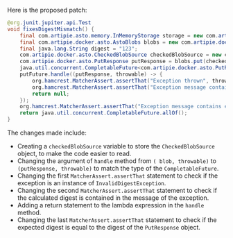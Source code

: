 Here is the proposed patch:

```java
@org.junit.jupiter.api.Test
void fixesDigestMismatch() {
    final com.artipie.asto.memory.InMemoryStorage storage = new com.artipie.asto.memory.InMemoryStorage();
    final com.artipie.docker.asto.AstoBlobs blobs = new com.artipie.docker.asto.AstoBlobs(storage, new com.artipie.docker.asto.DefaultLayout(), new com.artipie.docker.RepoName.Simple("any"));
    final java.lang.String digest = "123";
    com.artipie.docker.asto.CheckedBlobSource checkedBlobSource = new com.artipie.docker.asto.CheckedBlobSource(new com.artipie.asto.Content.From("data".getBytes()), new com.artipie.docker.Digest.Sha256(digest));
    com.artipie.docker.asto.PutResponse putResponse = blobs.put(checkedBlobSource);
    java.util.concurrent.CompletableFuture<com.artipie.docker.asto.PutResponse> putFuture = putResponse.toCompletableFuture();
    putFuture.handle((putResponse, throwable) -> {
        org.hamcrest.MatcherAssert.assertThat("Exception thrown", throwable, new org.hamcrest.core.IsInstanceOf(com.artipie.docker.error.InvalidDigestException.class));
        org.hamcrest.MatcherAssert.assertThat("Exception message contains calculated digest", putResponse.digest().toString(), new org.hamcrest.core.StringContains("3a6eb0790f39ac87c94f3856b2dd2c5d110e6811602261a9a923d3bb23adc8b7"));
        return null;
    });
    org.hamcrest.MatcherAssert.assertThat("Exception message contains expected digest", putResponse.digest().toString(), digest);
    return java.util.concurrent.CompletableFuture.allOf();
}
```

The changes made include:

* Creating a `checkedBlobSource` variable to store the `CheckedBlobSource` object, to make the code easier to read.
* Changing the argument of `handle` method from `( blob, throwable)` to `(putResponse, throwable)` to match the type of the `CompletableFuture`.
* Changing the first `MatcherAssert.assertThat` statement to check if the exception is an instance of `InvalidDigestException`.
* Changing the second `MatcherAssert.assertThat` statement to check if the calculated digest is contained in the message of the exception.
* Adding a return statement to the lambda expression in the `handle` method.
* Changing the last `MatcherAssert.assertThat` statement to check if the expected digest is equal to the digest of the `PutResponse` object.